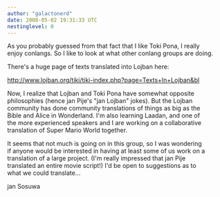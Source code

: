 ```yaml
---
author: "galactonerd"
date: 2008-05-02 19:31:33 UTC
nestinglevel: 0
---
```

As you probably guessed from that fact that I like Toki Pona, I really  
enjoy conlangs. So I like to look at what other conlang groups are doing.  
  
There's a huge page of texts translated into Lojban here:  
  
http://www.lojban.org/tiki/tiki-index.php?page=Texts+In+Lojban&bl  
  
Now, I realize that Lojban and Toki Pona have somewhat opposite  
philosophies (hence jan Pije's "jan Lojban" jokes). But the Lojban  
community has done community translations of things as big as the  
Bible and Alice in Wonderland. I'm also learning Laadan, and one of  
the more experienced speakers and I are working on a collaborative  
translation of Super Mario World together.  
  
It seems that not much is going on in this group, so I was wondering  
if anyone would be interested in having at least some of us work on a  
translation of a large project. (I'm really impressed that jan Pije  
translated an entire movie script!) I'd be open to suggestions as to  
what we could translate...  
  
jan Sosuwa